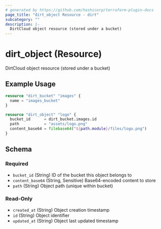 ```yaml
---
# generated by https://github.com/hashicorp/terraform-plugin-docs
page_title: "dirt_object Resource - dirt"
subcategory: ""
description: |-
  DirtCloud object resource (stored under a bucket)
---
```


# dirt_object (Resource)

DirtCloud object resource (stored under a bucket)

## Example Usage

```terraform
resource "dirt_bucket" "images" {
  name = "images_bucket"
}

resource "dirt_object" "logo" {
  bucket_id      = dirt_bucket.images.id
  path           = "assets/logo.png"
  content_base64 = filebase64("${path.module}/files/logo.png")
}
```

<!-- schema generated by tfplugindocs -->
## Schema

### Required

- `bucket_id` (String) ID of the bucket this object belongs to
- `content_base64` (String, Sensitive) Base64-encoded content to store
- `path` (String) Object path (unique within bucket)

### Read-Only

- `created_at` (String) Object creation timestamp
- `id` (String) Object identifier
- `updated_at` (String) Object last updated timestamp
